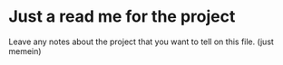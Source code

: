 # Just a read me for the project

Leave any notes about the project that you want to tell on this file. 
(just memein)
